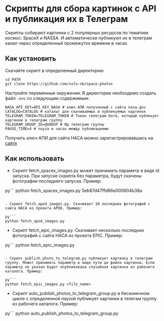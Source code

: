 # Скрипты для сбора картинок с API и публикация их в Телеграм

Скрипты собирают картинки с 2 популярных ресурсов по тематике космос: SpaceX и NASSA. И автоматически публикуют их в телеграм канал через определенный промежуток времени в часах.

## Как установить
Скачайте скрипт в определенный директорию

```
cd PATH
git clone https://github.com/solo-nb/space-photos
```

Настройте переменные окружения:
В директории необходимо создать файл `.env` со следующим содержимым:

```
NASA_API_KEY=API_KEY_NASA # ключ АПИ полученный с сайта nasa.gov
CATALOG=CATALOG # каталог для скачиваемых и публикуемых картинок
TELEGRAM_TOKEN=TELEGRAM_TOKEN # Токен телеграм бота, который публикует картинки в телеграм группу
TELEGRAM_GROUP_ID=@GROUP # Ид телеграм группы
PAUSE_TIME=4 # пауза в часах между публикациями

```

Получить ключ АПИ для сайта НАСА можно зарегистрировавшись на [сайте](https://api.nasa.gov/) 

## Как использовать

- Скрипт fetch_spacex_images.py может принимать параметр в виде id запуска. При запуске скрипта без параметра, будут скачены фотографии последнего запуска. Пример: 

py```
python fetch_spacex_images.py 5eb87d47ffd86e000604b38a
```

- Скрипт fetch_apod_images.py. Скачивает 10 последних фотографий с сайта НАСА из проекта APOD. Пример: 

py```
python fetch_apod_images.py
```

- Скрипт fetch_epic_images.py. Скачивает несколько последних фотографий с сайта НАСА из проекта EPIC. Пример: 

py```
python fetch_epic_images.py
```

- Скрипт publish_photo_to_telegram.py публикует картинку в телеграм группу. Может принимать параметр в виде пути до файла картинки. Если параметр не указан будет опубликована случайная картинка из рабочего каталога. Пример: 

py```
python fetch_epic_images.py <file_name>
```
- Скрипт auto_publish_photos_to_telegram_group.py в бесконечном цикле с определенной паузой публикует картинки в телегам группу из рабочего каталога. Пример: 

py```
python auto_publish_photos_to_telegram_group.py
```
